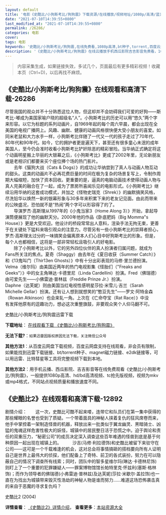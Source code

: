```yaml
---
layout: default
title: '电影《史酷比/小狗斯考比/狗狗震》下载资源/在线播放/视频地址/1080p/高清/蓝光'
date: "2021-07-10T14:39:55+0800"
last_modified_at: "2021-07-10T14:39:55+0800"
permalink: /26286/
categories: 电影
cover:
tags: 电影
keywords: '史酷比/小狗斯考比/狗狗震,在线免费看,1080p高清,bt种子,torrent,百度云盘,magnet,磁力链,迅雷下载资源'
description: '《史酷比/小狗斯考比/狗狗震》在线云播放手机西瓜影院吉吉影音免费看，1080p高清bd/hd未删减完整版和tc抢先枪版，mkv/mp4格式，附带bt/torrent种子、magnet/磁力链、百度云盘、网盘资源迅雷下载链接'
---
```


>内容采集生成，如果链接失效，多试几个，页面最后有更多精彩视频！收藏本页（Ctrl+D)，以后再找不麻烦。


## 《史酷比/小狗斯考比/狗狗震》在线观看和高清下载-26286

尽管我国的观众并不十分熟悉这位人物，但这却并不会妨碍我们可爱的好狗&mdash;—斯考比-嘟成为美国家喻户晓的超级名&ldquo;人&rdquo;。小狗斯考比的历史可以用“悠久”两个字来形容。以它为标题的系列动画片，自1969年起的每个周六早晨，都会出现在全美国的电视广播网上。风趣、幽默、健康的动画风格很快便大受小朋友的喜爱。如同米老鼠和大力水手一样，小狗斯考比伴随了一代又一代的孩子走过了70年代、80年代和90年代。如今，它的拥护者更是遍天下，甚至还有很多童心未泯的成年美国人，至今仍会准时收看小狗斯考比铲奸除恶的精彩冒险。当华纳正式确定将这个动画明星搬上华丽的大银幕之后，《小狗斯考比》更成了2002年里，无论新朋友或是老相识们都要来买个座位捧个场的热门影片。<br />　　去年《猫狗大战（Cats & Dogs）》的成功让华纳尝到了真人与动画人物互动的甜头。这类的动画片不必再花费巨量的时间在极为复杂的场景复写上，令制作周期大幅缩短，加快了资本回收。更重要的是，逼真的电脑动画技术使得动画人物与真人完美的融合在了一起，成为了票房所喜闻乐见的电影形式。《小狗斯考比》继续沿用华纳的这套成功模式，并加之《怪物史瑞克（Shrek）》的幽默搞笑风格，尽洗铅华以焕然一新的银幕形象与30多年来积累下来的老友记见面。由此而带来的公映盛况，恐怕就不是“热闹”两个字可以形容得了的了。<br />　　导演罗杰·高斯理从1997年的《小鬼当家3（Home Along 3）》开始，拿起导演筒便展现了他的幽默天分。2000年他的作品《卧底肥妈（Big Momma"s House）》更是大受欢迎。他设计的桥段常常出人意料，渲染手法无拘无束，更善于在关键处下猛料来吸引观众的注意力。尽管另有一些小狗斯考比的崇拜者担心，罗杰·高斯理太过分的一味搞笑会偏离原本人们心目中好狗斯考比的形象。但是，每个人也都相信，这将是一部非常轻松且吸引人的好电影。<br />　　除了小狗斯考比以外，它的另外四位伙伴的真人扮演者归属问题，就成为Fans所关注的焦点。夏奇（Shaggy）由去年在《夏日收获（Summer Catch）》和《13鬼叫门（Thir13en Ghosts）》中有十分出彩表现的马修·里兰德扮演。<br />Velma（维尔玛）由美国近两年的热门电视影集《怪胎们（"Freaks and Geeks"）》中的女主角琳达·卡德里尼（Linda Cardellini）扮演。Fred（佛瑞德）由可爱先生——小佛雷迪·普林兹（Freddie Prinze Jr.）扮演。<br />Daphne（达芙妮）则由美国当红电视性感明星莎拉·米雪儿&middot;吉兰（Sarah Michelle Gellar）扮演。还有让人想到就想笑的&ldquo;憨豆先生”——罗文·阿特金森（Rowan Atkinson）也会来轧一角。上次在《亡命夺宝（Rat Race）》中没<br />有发挥他原有的逗趣功力，想必这次重整旗鼓，非要观众笑个人仰马翻不可。</p>


史酷比/小狗斯考比/狗狗震迅雷下载

**下载地址**： [在线观看下载 《史酷比/小狗斯考比/狗狗震》](https://www.993dy.com//vod-detail-id-21878.html) 


**无法下载?**：`如果迅雷因版权原因无法下载，关注微信公众号 `

**其他方法1**：从百度云网盘下载视频，百度云网盘支持在线观看，非会员有限制，如果能找到迅雷下载链接、bt/torrent种子、magnet磁力链接、e2dk链接等，可以用迅雷、比特彗星等工具将完整视频下载到本地。

**其他方法2**：用手机云播、西瓜影院、吉吉影音等在线免费观看《史酷比/小狗斯考比/狗狗震》，一般提供1080p高清、hd/bd高清视频、tc抢先版视频，视频为mkv或mp4格式，不同站点视频质量和播放速度不同。


## 《史酷比2》在线观看和高清下载-12892

剧情介绍：　　这一次，史酷比可酷不起来喽，连带它和队员们在第一集中获得的那些耀眼的名誉也受到了质疑。一个带着面具的神秘人挟着复仇的狂风席卷而来，他手中掌控着一架制造怪兽的机器，释放出来一批类似于翼龙幽灵、黑暗骑士、凶猛的鬼魂这样危害性极大的妖怪，城镇中的居民整日活于恐慌之中。迫于舆论和责任的双重压力，“秘密公司”的成员决定深入调查这些百年难遇的怪兽到底是基于何种原因一起出现在城镇上的。  　　沙吉(马修·利拉德饰)和史酷比被留下来驻守在公司——这可是一个千载难逢的机会，这对总会将事情搞砸的搭档要向所有人证明自己是世界上最伟大的侦探，他们配备上了奇特、前卫的各式装扮，努力在可以隐蔽自己的情况下调查所有线索；同时，团队中的智多星维尔玛(琳达·卡德林尼饰)则盯上了一个重要的犯罪嫌疑人——罪案博物馆馆长帕特里克·怀兹利(塞斯·格林饰)；而作为领导者的佛瑞德(小弗雷迪·普林兹)及达芙妮(莎拉·米歇尔·盖拉饰)也一直在为找出为城镇带来毁灭性浩劫的神秘人物是谁而努力……难道这场恐怖袭击真的来自于恶魔的寻求复仇吗？


史酷比2 (2004)

**详情查看**： [《史酷比2》详情介绍](/movie/12892/)， **查看更多**：[本站资源大全](/movie/t/all/)

